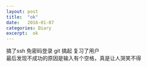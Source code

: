 ```yaml
---
layout: post
title:  "ok"
date:   2016-01-07
categories: Diary
excerpt:  ok
---
```

搞了ssh 免密码登录
git 搞起
复习了用户
<br>
最后发现不成功的原因是输入有个空格，真是让人哭笑不得
